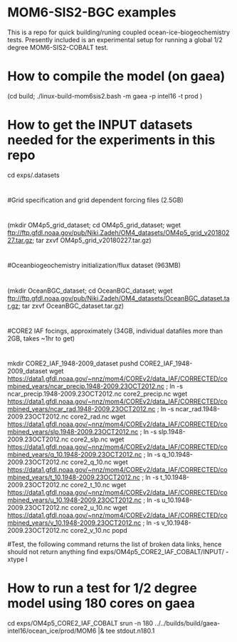 # MOM6-SIS2-BGC examples
This is a repo for quick building/runing coupled ocean-ice-biogeochemistry tests.
Presently included is an experimental setup for running a global 1/2 degree MOM6-SIS2-COBALT test.

# How to compile the model (on gaea)

(cd build;  ./linux-build-mom6sis2.bash -m gaea -p intel16 -t prod )

# How to get the INPUT datasets needed for the experiments in this repo

cd exps/.datasets
#
#Grid specification and grid dependent forcing files (2.5GB)
#
(mkdir OM4p5_grid_dataset; cd OM4p5_grid_dataset; wget ftp://ftp.gfdl.noaa.gov/pub/Niki.Zadeh/OM4_datasets/OM4p5_grid_v20180227.tar.gz; tar zxvf OM4p5_grid_v20180227.tar.gz)
#
#Oceanbiogeochemistry initialization/flux dataset (963MB)
#
(mkdir OceanBGC_dataset;   cd OceanBGC_dataset;   wget ftp://ftp.gfdl.noaa.gov/pub/Niki.Zadeh/OM4_datasets/OceanBGC_dataset.tar.gz;     tar zxvf OceanBGC_dataset.tar.gz)
#
#CORE2 IAF focings, approximately (34GB, individual datafiles more than 2GB, takes ~1hr to get)
#
mkdir CORE2_IAF_1948-2009_dataset
pushd CORE2_IAF_1948-2009_dataset
wget https://data1.gfdl.noaa.gov/~nnz/mom4/COREv2/data_IAF/CORRECTED/combined_years/ncar_precip.1948-2009.23OCT2012.nc ; ln -s ncar_precip.1948-2009.23OCT2012.nc core2_precip.nc
wget https://data1.gfdl.noaa.gov/~nnz/mom4/COREv2/data_IAF/CORRECTED/combined_years/ncar_rad.1948-2009.23OCT2012.nc    ; ln -s ncar_rad.1948-2009.23OCT2012.nc    core2_rad.nc
wget https://data1.gfdl.noaa.gov/~nnz/mom4/COREv2/data_IAF/CORRECTED/combined_years/slp.1948-2009.23OCT2012.nc         ; ln -s slp.1948-2009.23OCT2012.nc         core2_slp.nc
wget https://data1.gfdl.noaa.gov/~nnz/mom4/COREv2/data_IAF/CORRECTED/combined_years/q_10.1948-2009.23OCT2012.nc        ; ln -s q_10.1948-2009.23OCT2012.nc        core2_q_10.nc
wget https://data1.gfdl.noaa.gov/~nnz/mom4/COREv2/data_IAF/CORRECTED/combined_years/t_10.1948-2009.23OCT2012.nc        ; ln -s t_10.1948-2009.23OCT2012.nc        core2_t_10.nc
wget https://data1.gfdl.noaa.gov/~nnz/mom4/COREv2/data_IAF/CORRECTED/combined_years/u_10.1948-2009.23OCT2012.nc        ; ln -s u_10.1948-2009.23OCT2012.nc        core2_u_10.nc
wget https://data1.gfdl.noaa.gov/~nnz/mom4/COREv2/data_IAF/CORRECTED/combined_years/v_10.1948-2009.23OCT2012.nc        ; ln -s v_10.1948-2009.23OCT2012.nc        core2_v_10.nc
popd

#Test, the following command returns the list of broken data links, hence should not return anything
find exps/OM4p5_CORE2_IAF_COBALT/INPUT/ -xtype l

# How to run a test for 1/2 degree model using 180 cores on gaea
cd exps/OM4p5_CORE2_IAF_COBALT
srun -n 180 ../../builds/build/gaea-intel16/ocean_ice/prod/MOM6 |& tee stdout.n180.1

